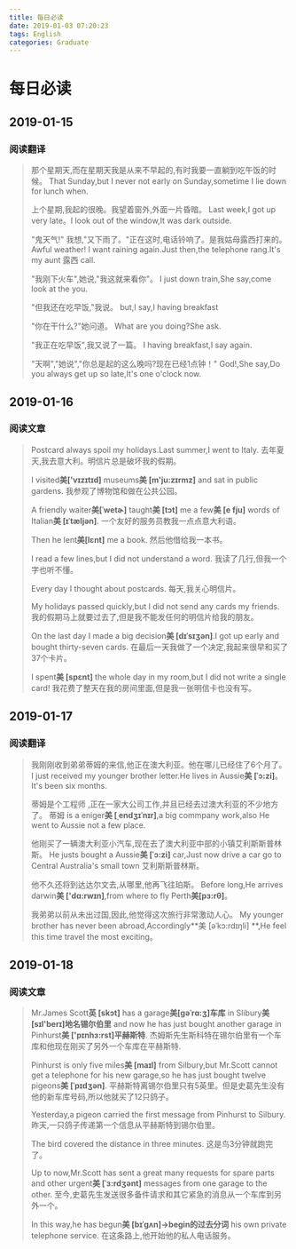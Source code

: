```yaml
---
title: 每日必读
date: 2019-01-03 07:20:23
tags: English
categories: Graduate
---
```



# 每日必读

## 2019-01-15

### 阅读翻译

> 那个星期天,而在星期天我是从来不早起的,有时我要一直躺到吃午饭的时候。
> That Sunday,but I never not early on Sunday,sometime I lie down for lunch when.
> 
> 上个星期,我起的很晚。我望着窗外,外面一片昏暗。
> Last week,I got up very late。I look out of the window,It was dark outside.
> 
> "鬼天气!" 我想,"又下雨了。"正在这时,电话铃响了。是我姑母露西打来的。
> Awful weather! I want raining again.Just then,the telephone rang.It's my aunt 露西 call.
> 
> "我刚下火车",她说,"我这就来看你"。
> I just down train,She say,come  look at the you.
> 
> "但我还在吃早饭,"我说。
> but,I say,I having breakfast
> 
> "你在干什么?"她问道。
> What are you doing?She ask.
> 
> "我正在吃早饭",我又说了一篇。
> I having breakfast,I say again.
> 
> "天啊","她说","你总是起的这么晚吗?现在已经1点钟！"
> God!,She say,Do you always get up so late,It's one o'clock now.


## 2019-01-16

### 阅读文章

> Postcard always spoil my holidays.Last summer,I went to Italy.
> 去年夏天,我去意大利。明信片总是破坏我的假期。
> 
> I visited**美['vɪzɪtɪd]** museums**美 [m'ju:zɪrmz]** and sat in public gardens.
> 我参观了博物馆和做在公共公园。
> 
> A friendly waiter**美[ˈwetɚ]** taught**美 [tɔt]** me a few**美 [e fju]** words of Italian**美 [ɪˈtæljən]**.
> 一个友好的服务员教我一点点意大利语。
> 
> Then he lent**美[lɛnt]** me a book.
> 然后他借给我一本书。
> 
> I read a few lines,but I did not understand a word.
> 我读了几行,但我一个字也听不懂。
> 
> Every day I thought about postcards.
> 每天,我关心明信片。
> 
> My holidays passed quickly,but I did not send any cards my friends.
> 我的假期马上就要过去了,但是我不能发任何的明信片给我的朋友。
> 
> On the last day I made a big decision**美 [dɪˈsɪʒən]**.I got up early and bought thirty-seven cards.
> 在最后一天我做了一个决定,我起来很早和买了37个卡片。
> 
> I spent**美 [spɛnt]** the whole day in my room,but I did not write a single card!
> 我花费了整天在我的房间里面,但是我一张明信卡也没有写。


## 2019-01-17

### 阅读翻译 

> 我刚刚收到弟弟蒂姆的来信,他正在澳大利亚。他在哪儿已经住了6个月了。
> I just received my younger brother letter.He lives in Aussie**美 [ˈɔ:zi]**。It's been six months.
> 
> 蒂姆是个工程师 ,正在一家大公司工作,并且已经去过澳大利亚的不少地方了。
> 蒂姆 is a eniger**美 [ˌendʒɪˈnɪr]**,a big commpany work,also He went to  Aussie not a few place.
> 
> 他刚买了一辆澳大利亚小汽车,现在去了澳大利亚中部的小镇艾利斯斯普林斯。
> He justs bought a Aussie**美 [ˈɔ:zi]** car,Just now drive a car go to Central Australia's small town 艾利斯斯普林斯。
> 
> 他不久还将到达达尔文去,从哪里,他再飞往珀斯。
> Before long,He arrives darwin**美 ['dɑ:rwɪn]**,from where to fly Perth**美[pɜ:rθ]**。
> 
> 我弟弟以前从未出过国,因此,他觉得这次旅行非常激动人心。
> My younger brother has never been abroad,Accordingly**美 [əˈkɔ:rdɪŋli] **,He feel this time travel the most exciting。 


## 2019-01-18

### 阅读文章

> Mr.James Scott**英 [skɔt]**  has a garage**美[gəˈrɑ:ʒ]车库** in Slibury**美[sɪl'berɪ]地名锡尔伯里** and now he has just bought another garage in Pinhurst**美 ['pɪnhɜ:rst]平赫斯特**.
> 杰姆斯先生斯科特在锡尔伯里有一个车库和他现在刚买了另外一个车库在平赫斯特.
> 
> Pinhurst is only five miles**美 [maɪl]** from Silbury,but Mr.Scott cannot get a telephone for his new garage,so he has just bought twelve pigeons**美 [ˈpɪdʒən]**.
> 平赫斯特离锡尔伯里只有5英里。但是史葛先生没有他的新车库号码,所以他就买了12只鸽子。
> 
> Yesterday,a pigeon carried the first message from Pinhurst to Silbury.
> 昨天,一只鸽子传递第一个信息从平赫斯特到锡尔伯里。
> 
> The bird covered the distance in three minutes.
> 这是鸟3分钟就跑完了。
> 
> Up to now,Mr.Scott has sent a great many requests for spare parts
> and other urgent**美 [ˈɜ:rdʒənt]** messages from one garage to the other.
> 至今,史葛先生发送很多备件请求和其它紧急的消息从一个车库到另外一个。
> 
> In this way,he has begun**美 [bɪˈɡʌn]→begin的过去分词** his own private telephone service.
> 在这条路上,他开始他的私人电话服务。